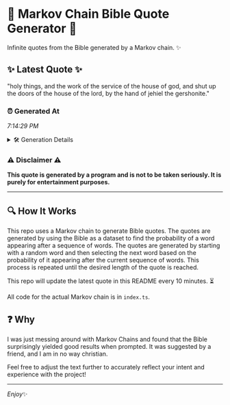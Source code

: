 # 📖 Markov Chain Bible Quote Generator 📖

Infinite quotes from the Bible generated by a Markov chain. ✨

## ✨ Latest Quote ✨
"holy things, and the work of the service of the house of god, and shut up the doors of the house of the lord, by the hand of jehiel the gershonite."

### ⏰ Generated At
*7:14:29 PM*

<details>
    <summary>🛠️ Generation Details</summary>
    <p>
        <strong>🌱 Seed:</strong> holy<br>
        <strong>🔄 Iterations:</strong> 30<br>
        <strong>📜 Context History:</strong><br>[ holy ]: things,<br>[ holy, things, ]: and<br>[ holy, things,, and ]: the<br>[ holy, things,, and, the ]: work<br>[ holy, things,, and, the, work ]: of<br>[ holy, things,, and, the, work, of ]: the<br>[ things,, and, the, work, of, the ]: service<br>[ and, the, work, of, the, service ]: of<br>[ the, work, of, the, service, of ]: the<br>[ work, of, the, service, of, the ]: house<br>[ of, the, service, of, the, house ]: of<br>[ the, service, of, the, house, of ]: god,<br>[ service, of, the, house, of, god, ]: and<br>[ of, the, house, of, god,, and ]: shut<br>[ the, house, of, god,, and, shut ]: up<br>[ house, of, god,, and, shut, up ]: the<br>[ of, god,, and, shut, up, the ]: doors<br>[ god,, and, shut, up, the, doors ]: of<br>[ and, shut, up, the, doors, of ]: the<br>[ shut, up, the, doors, of, the ]: house<br>[ up, the, doors, of, the, house ]: of<br>[ the, doors, of, the, house, of ]: the<br>[ doors, of, the, house, of, the ]: lord,<br>[ of, the, house, of, the, lord, ]: by<br>[ the, house, of, the, lord,, by ]: the<br>[ house, of, the, lord,, by, the ]: hand<br>[ of, the, lord,, by, the, hand ]: of<br>[ the, lord,, by, the, hand, of ]: jehiel<br>[ lord,, by, the, hand, of, jehiel ]: the<br>[ by, the, hand, of, jehiel, the ]: gershonite.<br>
    </p>
</details>

### ⚠️ Disclaimer ⚠️
**This quote is generated by a program and is not to be taken seriously. It is purely for entertainment purposes.**

---

## 🔍 How It Works

This repo uses a Markov chain to generate Bible quotes. The quotes are generated by using the Bible as a dataset to find the probability of a word appearing after a sequence of words. The quotes are generated by starting with a random word and then selecting the next word based on the probability of it appearing after the current sequence of words. This process is repeated until the desired length of the quote is reached.

This repo will update the latest quote in this README every 10 minutes. ⏳

All code for the actual Markov chain is in `index.ts`.

## ❓ Why

I was just messing around with Markov Chains and found that the Bible surprisingly yielded good results when prompted. 
It was suggested by a friend, and I am in no way christian.

Feel free to adjust the text further to accurately reflect your intent and experience with the project!

---

*Enjoy*✨
